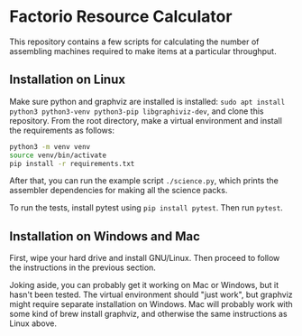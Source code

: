 # Factorio Resource Calculator

This repository contains a few scripts for calculating the number of assembling machines required to make items at a particular throughput.

## Installation on Linux

Make sure python and graphviz are installed is installed: `sudo apt install python3 python3-venv python3-pip libgraphiviz-dev`, and clone this repository. From the root directory, make a virtual environment and install the requirements as follows:

```bash
python3 -m venv venv
source venv/bin/activate
pip install -r requirements.txt
```

After that, you can run the example script `./science.py`, which prints the assembler dependencies for making all the science packs.

To run the tests, install pytest using `pip install pytest`. Then run `pytest`.

## Installation on Windows and Mac

First, wipe your hard drive and install GNU/Linux. Then proceed to follow the instructions in the previous section.

Joking aside, you can probably get it working on Mac or Windows, but it hasn't been tested. The virtual environment should "just work", but graphviz might require separate installation on Windows. Mac will probably work with some kind of brew install graphviz, and otherwise the same instructions as Linux above.





